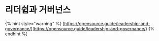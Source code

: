 # 리더쉽과 거버넌스

{% hint style="warning" %}
[https://opensource.guide/leadership-and-governance/](https://opensource.guide/leadership-and-governance/)
{% endhint %}



